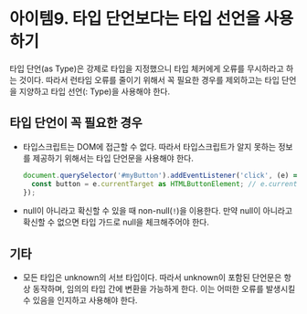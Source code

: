 # 아이템9. 타입 단언보다는 타입 선언을 사용하기

타입 단언(as Type)은 강제로 타입을 지정했으니 타입 체커에게 오류를 무시하라고 하는 것이다. 따라서 런타임 오류를 줄이기 위해서 꼭 필요한 경우를 제외하고는 타입 단언을 지양하고 타입 선언(: Type)을 사용해야 한다.

## 타입 단언이 꼭 필요한 경우

- 타입스크립트는 DOM에 접근할 수 없다. 따라서 타입스크립트가 알지 못하는 정보를 제공하기 위해서는 타입 단언문을 사용해야 한다.

  ```ts
  document.querySelector('#myButton').addEventListener('click', (e) => {
    const button = e.currentTarget as HTMLButtonElement; // e.currentTarget의 원래 타입은 EventTarget이다.
  });
  ```

- null이 아니라고 확신할 수 있을 때 non-null(`!`)을 이용한다. 만약 null이 아니라고 확신할 수 없으면 타입 가드로 null을 체크해주어야 한다.

## 기타

- 모든 타입은 unknown의 서브 타입이다. 따라서 unknown이 포함된 단언문은 항상 동작하며, 임의의 타입 간에 변환을 가능하게 한다. 이는 어떠한 오류를 발생시킬 수 있음을 인지하고 사용해야 한다.
